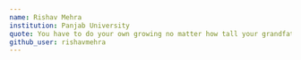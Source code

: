 ```yaml
---
name: Rishav Mehra
institution: Panjab University
quote: You have to do your own growing no matter how tall your grandfather was.
github_user: rishavmehra
---
```


